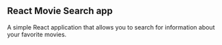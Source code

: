 ## React Movie Search app

A simple React application that allows you to search for information about your favorite movies.


